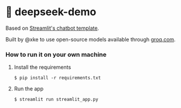 # 💬 deepseek-demo

Based on [Streamlit's chatbot template](https://chatbot-template.streamlit.app/).

Built by @xke to use open-source models available through [groq.com](https://groq.com).

### How to run it on your own machine

1. Install the requirements

   ```
   $ pip install -r requirements.txt
   ```

2. Run the app

   ```
   $ streamlit run streamlit_app.py
   ```
